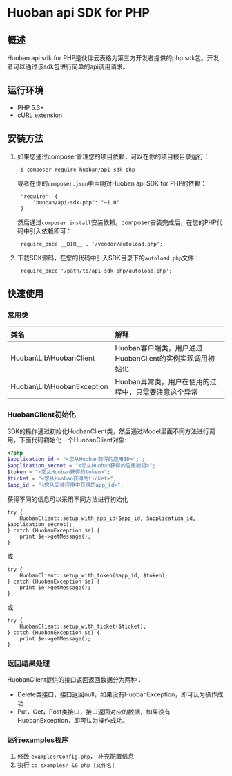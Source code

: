 # Huoban api SDK for PHP

## 概述

Huoban api sdk for PHP是伙伴云表格为第三方开发者提供的php sdk包。开发者可以通过该sdk包进行简单的api调用请求。


## 运行环境
- PHP 5.3+
- cURL extension

## 安装方法

1. 如果您通过composer管理您的项目依赖，可以在你的项目根目录运行：

        $ composer require huoban/api-sdk-php

   或者在你的`composer.json`中声明对Huoban api SDK for PHP的依赖：

        "require": {
            "huoban/api-sdk-php": "~1.0"
        }

   然后通过`composer install`安装依赖。composer安装完成后，在您的PHP代码中引入依赖即可：

        require_once __DIR__ . '/vendor/autoload.php';

2. 下载SDK源码，在您的代码中引入SDK目录下的`autoload.php`文件：

        require_once '/path/to/api-sdk-php/autoload.php';

## 快速使用

### 常用类

| 类名 | 解释 |
|:------------------|:------------------------------------|
|Huoban\Lib\HuobanClient | Huoban客户端类，用户通过HuobanClient的实例实现调用初始化 |
|Huoban\Lib\HuobanException | Huoban异常类，用户在使用的过程中，只需要注意这个异常|

### HuobanClient初始化

SDK的操作通过初始化HuobanClient类，然后通过Model里面不同方法进行调用，下面代码初始化一个HuobanClient对象:

```php
<?php
$application_id = "<您从Huoban获得的应用ID>"; ;
$application_secret = "<您从Huoban获得的应用秘钥>";
$token = "<您从Huoban获得的token>";
$ticket = "<您从Huoban获得的ticket>";
$app_id = "<您从安装应用中获得的app_id>";
```
获得不同的信息可以采用不同方法进行初始化
```
try {
    HuobanClient::setup_with_app_id($app_id, $application_id, $application_secret);
} catch (HuobanException $e) {
    print $e->getMessage();
}
```
或
```
try {
    HuobanClient::setup_with_token($app_id, $token);
} catch (HuobanException $e) {
    print $e->getMessage();
}
```
或
```
try {
    HuobanClient::setup_with_ticket($ticket);
} catch (HuobanException $e) {
    print $e->getMessage();
}
```

### 返回结果处理

HuobanClient提供的接口返回返回数据分为两种：

* Delete类接口，接口返回null，如果没有HuobanException，即可认为操作成功
* Put，Get，Post类接口，接口返回对应的数据，如果没有HuobanException，即可认为操作成功。

### 运行examples程序

1. 修改 `examples/Config.php`， 补充配置信息
2. 执行 `cd examples/ && php [文件名]`
